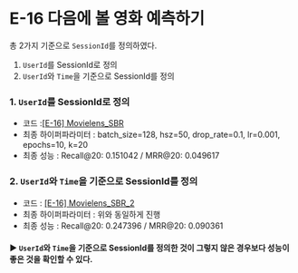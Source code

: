 # E-16 다음에 볼 영화 예측하기

총 2가지 기준으로 `SessionId`를 정의하였다.
1. `UserId`를 SessionId로 정의
2. `UserId`와 `Time`을 기준으로 SessionId를 정의
  
### 1. `UserId`를 SessionId로 정의
- 코드 :[[E-16] Movielens_SBR](  )
- 최종 하이퍼파라미터 : batch_size=128, hsz=50, drop_rate=0.1, lr=0.001, epochs=10, k=20
- 최종 성능 : Recall@20: 0.151042 / MRR@20: 0.049617

### 2. `UserId`와 `Time`을 기준으로 SessionId를 정의
- 코드 : [[E-16] Movielens_SBR_2](  )
- 최종 하이퍼파라미터 : 위와 동일하게 진행
- 최종 성능 : Recall@20: 0.247396 / MRR@20: 0.090361

#### ▶ `UserId`와 `Time`을 기준으로 SessionId를 정의한 것이 그렇지 않은 경우보다 성능이 좋은 것을 확인할 수 있다.
